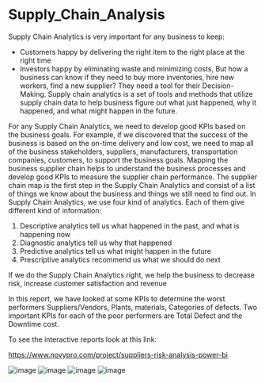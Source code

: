 # Supply_Chain_Analysis

Supply Chain Analytics is very important for any business to keep: 
-	Customers happy by delivering the right item to the right place at the right time
-	Investors happy by eliminating waste and minimizing costs,
But how a business can know if they need to buy more inventories, hire new workers, find a new supplier? They need a tool for their Decision-Making.
Supply chain analytics is a set of tools and methods that utilize supply chain data to help business figure out what just happened, why it happened, and what might happen in the future.

For any Supply Chain Analytics, we need to develop good KPIs based on the business goals.
For example, if we discovered that the success of the business is based on the on-time delivery and low cost, we need to map all of the business stakeholders, suppliers, manufacturers, transportation companies, customers, to support the business goals. 
Mapping the business supplier chain helps to understand the business processes and develop good KPIs to measure the supplier chain performance. The supplier chain map is the first step in the Supply Chain Analytics and consist of a list of things we know about the business and things we still need to find out.
In Supply Chain Analytics, we use four kind of analytics. Each of them give different kind of information:
1.	Descriptive analytics tell us what happened in the past, and what is happening now
2.	Diagnostic analytics tell us why that happened
3.	Predictive analytics tell us what might happen in the future
4.	Prescriptive analytics recommend us what we should do next


If we do the Supply Chain Analytics right, we help the business to decrease risk, increase customer satisfaction and revenue 

In this report, we have looked at some KPIs to determine the worst performers Suppliers/Vendors, Plants, materials, Categories of defects.
Two important KPIs for each of the poor performers are Total Defect and the Downtime cost.

To see the interactive reports look at this link: 

https://www.novypro.com/project/suppliers-risk-analysis-power-bi

![image](https://github.com/SolmazYeganehMehr/Supply_Chain_Analysis/assets/26638652/31debc0f-9c96-4704-bc15-6babe68072bc)
![image](https://github.com/SolmazYeganehMehr/Supply_Chain_Analysis/assets/26638652/1cfac032-7111-4bd5-a285-03e1c1c17526)
![image](https://github.com/SolmazYeganehMehr/Supply_Chain_Analysis/assets/26638652/e25ae294-5c54-4cc8-9944-11d6dc5c0686)
![image](https://github.com/SolmazYeganehMehr/Supply_Chain_Analysis/assets/26638652/47184f8b-33a2-48e4-bc4f-4f03f89ea5ca)


